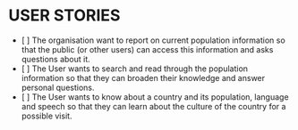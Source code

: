 # USER STORIES
- \[ \] The organisation want to report on current population information so that the public (or other users) can access this information and asks questions about it.
- \[ \] The User wants to search and read through the population information so that they can broaden their knowledge and answer personal questions.
- \[ \] The User wants to know about a country and its population, language and speech so that they can learn about the culture of the country for a possible visit.
